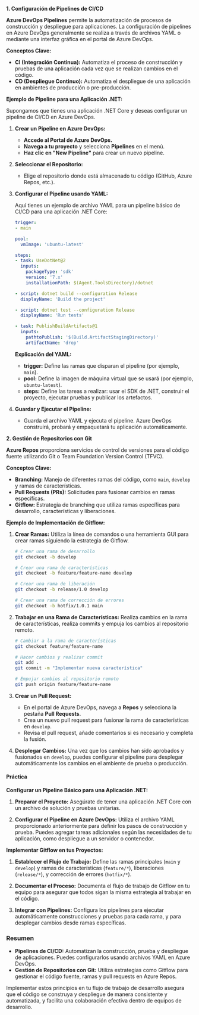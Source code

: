 **1. Configuración de Pipelines de CI/CD**

**Azure DevOps Pipelines** permite la automatización de procesos de construcción y despliegue para aplicaciones. La configuración de pipelines en Azure DevOps generalmente se realiza a través de archivos YAML o mediante una interfaz gráfica en el portal de Azure DevOps.

**Conceptos Clave:**
- **CI (Integración Continua):** Automatiza el proceso de construcción y pruebas de una aplicación cada vez que se realizan cambios en el código.
- **CD (Despliegue Continuo):** Automatiza el despliegue de una aplicación en ambientes de producción o pre-producción.

**Ejemplo de Pipeline para una Aplicación .NET:**

Supongamos que tienes una aplicación .NET Core y deseas configurar un pipeline de CI/CD en Azure DevOps.

1. **Crear un Pipeline en Azure DevOps:**

   - **Accede al Portal de Azure DevOps.**
   - **Navega a tu proyecto** y selecciona **Pipelines** en el menú.
   - **Haz clic en "New Pipeline"** para crear un nuevo pipeline.

2. **Seleccionar el Repositorio:**

   - Elige el repositorio donde está almacenado tu código (GitHub, Azure Repos, etc.).

3. **Configurar el Pipeline usando YAML:**

   Aquí tienes un ejemplo de archivo YAML para un pipeline básico de CI/CD para una aplicación .NET Core:

   ```yaml
   trigger:
   - main

   pool:
     vmImage: 'ubuntu-latest'

   steps:
   - task: UseDotNet@2
     inputs:
       packageType: 'sdk'
       version: '7.x'
       installationPath: $(Agent.ToolsDirectory)/dotnet

   - script: dotnet build --configuration Release
     displayName: 'Build the project'

   - script: dotnet test --configuration Release
     displayName: 'Run tests'

   - task: PublishBuildArtifacts@1
     inputs:
       pathtoPublish: '$(Build.ArtifactStagingDirectory)'
       artifactName: 'drop'
   ```

   **Explicación del YAML:**
   - **trigger:** Define las ramas que disparan el pipeline (por ejemplo, `main`).
   - **pool:** Define la imagen de máquina virtual que se usará (por ejemplo, `ubuntu-latest`).
   - **steps:** Define las tareas a realizar: usar el SDK de .NET, construir el proyecto, ejecutar pruebas y publicar los artefactos.

4. **Guardar y Ejecutar el Pipeline:**
   - Guarda el archivo YAML y ejecuta el pipeline. Azure DevOps construirá, probará y empaquetará tu aplicación automáticamente.

**2. Gestión de Repositorios con Git**

**Azure Repos** proporciona servicios de control de versiones para el código fuente utilizando Git o Team Foundation Version Control (TFVC).

**Conceptos Clave:**
- **Branching:** Manejo de diferentes ramas del código, como `main`, `develop` y ramas de características.
- **Pull Requests (PRs):** Solicitudes para fusionar cambios en ramas específicas.
- **Gitflow:** Estrategia de branching que utiliza ramas específicas para desarrollo, características y liberaciones.

**Ejemplo de Implementación de Gitflow:**

1. **Crear Ramas:**
   Utiliza la línea de comandos o una herramienta GUI para crear ramas siguiendo la estrategia de Gitflow.

   ```bash
   # Crear una rama de desarrollo
   git checkout -b develop

   # Crear una rama de características
   git checkout -b feature/feature-name develop

   # Crear una rama de liberación
   git checkout -b release/1.0 develop

   # Crear una rama de corrección de errores
   git checkout -b hotfix/1.0.1 main
   ```

2. **Trabajar en una Rama de Características:**
   Realiza cambios en la rama de características, realiza commits y empuja los cambios al repositorio remoto.

   ```bash
   # Cambiar a la rama de características
   git checkout feature/feature-name

   # Hacer cambios y realizar commit
   git add .
   git commit -m "Implementar nueva característica"

   # Empujar cambios al repositorio remoto
   git push origin feature/feature-name
   ```

3. **Crear un Pull Request:**
   - En el portal de Azure DevOps, navega a **Repos** y selecciona la pestaña **Pull Requests**.
   - Crea un nuevo pull request para fusionar la rama de características en `develop`.
   - Revisa el pull request, añade comentarios si es necesario y completa la fusión.

4. **Desplegar Cambios:**
   Una vez que los cambios han sido aprobados y fusionados en `develop`, puedes configurar el pipeline para desplegar automáticamente los cambios en el ambiente de prueba o producción.

#### **Práctica**

**Configurar un Pipeline Básico para una Aplicación .NET:**

1. **Preparar el Proyecto:**
   Asegúrate de tener una aplicación .NET Core con un archivo de solución y pruebas unitarias.

2. **Configurar el Pipeline en Azure DevOps:**
   Utiliza el archivo YAML proporcionado anteriormente para definir los pasos de construcción y prueba. Puedes agregar tareas adicionales según las necesidades de tu aplicación, como despliegue a un servidor o contenedor.

**Implementar Gitflow en tus Proyectos:**

1. **Establecer el Flujo de Trabajo:**
   Define las ramas principales (`main` y `develop`) y ramas de características (`feature/*`), liberaciones (`release/*`), y corrección de errores (`hotfix/*`).

2. **Documentar el Proceso:**
   Documenta el flujo de trabajo de Gitflow en tu equipo para asegurar que todos sigan la misma estrategia al trabajar en el código.

3. **Integrar con Pipelines:**
   Configura los pipelines para ejecutar automáticamente construcciones y pruebas para cada rama, y para desplegar cambios desde ramas específicas.

### **Resumen**

- **Pipelines de CI/CD:** Automatizan la construcción, prueba y despliegue de aplicaciones. Puedes configurarlos usando archivos YAML en Azure DevOps.
- **Gestión de Repositorios con Git:** Utiliza estrategias como Gitflow para gestionar el código fuente, ramas y pull requests en Azure Repos.

Implementar estos principios en tu flujo de trabajo de desarrollo asegura que el código se construya y despliegue de manera consistente y automatizada, y facilita una colaboración efectiva dentro de equipos de desarrollo.